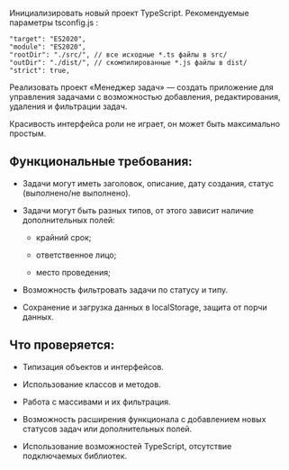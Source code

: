 Инициализировать новый проект TypeScript. Рекомендуемые параметры tsconfig.js :
```
"target": "ES2020",
"module": "ES2020",
"rootDir": "./src/", // все исходные *.ts файлы в src/
"outDir": "./dist/", // скомпилированные *.js файлы в dist/
"strict": true,
```

Реализовать проект «Менеджер задач» — создать приложение для управления задачами с возможностью добавления, редактирования, удаления и фильтрации задач.

Красивость интерфейса роли не играет, он может быть максимально простым.

## Функциональные требования:

* Задачи могут иметь заголовок, описание, дату создания, статус (выполнено/не выполнено).

* Задачи могут быть разных типов, от этого зависит наличие дополнительных полей:

    * крайний срок;

    * ответственное лицо;

    * место проведения;

* Возможность фильтровать задачи по статусу и типу.

* Сохранение и загрузка данных в localStorage, защита от порчи данных.

## Что проверяется:

* Типизация объектов и интерфейсов.

* Использование классов и методов.

* Работа с массивами и их фильтрация.

* Возможность расширения функционала с добавлением новых статусов задач или дополнительных полей.

* Использование возможностей TypeScript, отсутствие подключаемых библиотек.